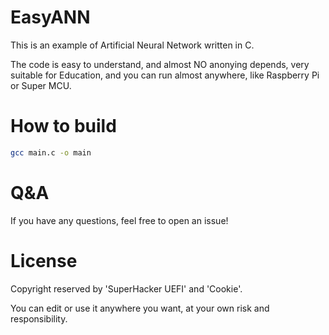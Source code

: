 # EasyANN

This is an example of Artificial Neural Network written in C.

The code is easy to understand, and almost NO anonying depends, very suitable for Education, and you can run almost anywhere, like Raspberry Pi or Super MCU.

# How to build

```bash
gcc main.c -o main
```
# Q&A

If you have any questions, feel free to open an issue!

# License

Copyright reserved by 'SuperHacker UEFI' and 'Cookie'.

You can edit or use it anywhere you want, at your own risk and responsibility.
